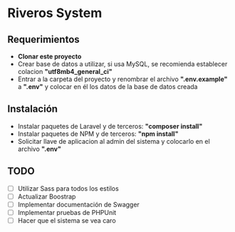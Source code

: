 # Riveros System

## Requerimientos

* **Clonar este proyecto**
* Crear base de datos a utilizar, si usa MySQL, se recomienda establecer colacion **"utf8mb4_general_ci"**
* Entrar a la carpeta del proyecto y renombrar el archivo **".env.example"** a **".env"** y colocar en él los datos de la base de datos creada

## Instalación

* Instalar paquetes de Laravel y de terceros: **"composer install"**
* Instalar paquetes de NPM y de terceros: **"npm install"**
* Solicitar llave de aplicacion al admin del sistema y colocarlo en el archivo **".env"**

## TODO

- [ ] Utilizar Sass para todos los estilos
- [ ] Actualizar Boostrap
- [ ] Implementar documentación de Swagger
- [ ] Implementar pruebas de PHPUnit
- [ ] Hacer que el sistema se vea caro